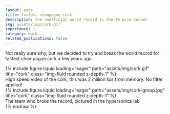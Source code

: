 ```yaml
---
layout: page
title: fastest champagne cork 
description: the unofficial world record in the T6 wind tunnel
img: assets/img/cork.gif
importance: 1
category: work
related_publications: false
---
```


Not really sure why, but we decided to try and break the world record for fastest champagne cork a few years ago. 

<div class="row">
    <div class="col-sm-4 mt-3 mt-md-0">
        {% include figure.liquid loading="eager" path="assets/img/cork.gif" title="cork" class="img-fluid rounded z-depth-1" %}
    </div>
</div>
<div class="caption">
    High speed video of the cork, this was 2 million fps from memory. No filter applied!
</div>

<div class="row">
    <div class="col-sm-4 mt-3 mt-md-0">
        {% include figure.liquid loading="eager" path="assets/img/cork-group.jpg" title="cork" class="img-fluid rounded z-depth-1" %}
    </div>
</div>
<div class="caption">
    The team who broke the record, pictured in the hypersonics lab
</div>
{% endraw %}
